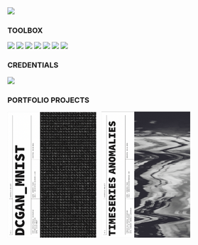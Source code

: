 <img src="https://github.com/UmbertoFasci/UmbertoFasci/blob/main/welcome_github.gif">

### TOOLBOX
 <img src="https://cdn.jsdelivr.net/gh/devicons/devicon/icons/python/python-original.svg" width="40"/>  <img src="https://cdn.jsdelivr.net/gh/devicons/devicon/icons/tensorflow/tensorflow-original.svg" width="40"/>   <img src="https://cdn.jsdelivr.net/gh/devicons/devicon/icons/jupyter/jupyter-original.svg" width="40"/>   <img src="https://cdn.jsdelivr.net/gh/devicons/devicon/icons/linux/linux-original.svg" width="40"/>  <img src="https://cdn.jsdelivr.net/gh/devicons/devicon/icons/r/r-original.svg" width="40"/>  <img src="https://cdn.jsdelivr.net/gh/devicons/devicon/icons/vscode/vscode-original.svg" width="40"/>  <img src="https://cdn.jsdelivr.net/gh/devicons/devicon/icons/rstudio/rstudio-original.svg" width="40"/>

### CREDENTIALS
<img src="https://api.accredible.com/v1/frontend/credential_website_embed_image/badge/56236130" width="60">

### PORTFOLIO PROJECTS
[<img src="https://github.com/UmbertoFasci/UmbertoFasci/blob/main/DCGAN_1.png" width="200">](https://github.com/UmbertoFasci/DCGAN_Project_1/blob/main/DCGAN2.ipynb) &nbsp; [<img src="https://github.com/UmbertoFasci/UmbertoFasci/blob/main/Anomaly_Detection.png" width="200">](https://github.com/UmbertoFasci/Anomaly_Detection_Project_1/blob/main/Anomaly_Detection_Project_1.ipynb)
